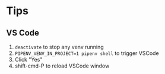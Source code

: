 # Tips

## VS Code

1. `deactivate` to stop any venv running
1. `PIPENV_VENV_IN_PROJECT=1 pipenv shell` to trigger VSCode
1. Click "Yes"
1. shift-cmd-P to reload VSCode window
